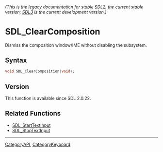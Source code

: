 ###### (This is the legacy documentation for stable SDL2, the current stable version; [SDL3](https://wiki.libsdl.org/SDL3/) is the current development version.)
# SDL_ClearComposition

Dismiss the composition window/IME without disabling the subsystem.

## Syntax

```c
void SDL_ClearComposition(void);

```

## Version

This function is available since SDL 2.0.22.

## Related Functions

* [SDL_StartTextInput](SDL_StartTextInput)
* [SDL_StopTextInput](SDL_StopTextInput)

----
[CategoryAPI](CategoryAPI), [CategoryKeyboard](CategoryKeyboard)

